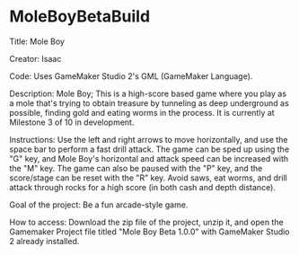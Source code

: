 # MoleBoyBetaBuild

Title: Mole Boy

Creator: Isaac

Code: Uses GameMaker Studio 2's GML (GameMaker Language).

Description: Mole Boy; This is a high-score based game where you play as a mole that's trying to obtain treasure by tunneling as deep underground as possible, finding gold and eating worms in the process. It is currently at Milestone 3 of 10 in development.

Instructions: Use the left and right arrows to move horizontally, and use the space bar to perform a fast drill attack. The game can be sped up using the "G" key, and Mole Boy's horizontal and attack speed can be increased with the "M" key. The game can also be paused with the "P" key, and the score/stage can be reset with the "R" key. Avoid saws, eat worms, and drill attack through rocks for a high score (in both cash and depth distance).

Goal of the project: Be a fun arcade-style game.

How to access: Download the zip file of the project, unzip it, and open the Gamemaker Project file titled "Mole Boy Beta 1.0.0" with GameMaker Studio 2 already installed.
